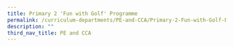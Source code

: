 ```yaml
---
title: Primary 2 'Fun with Golf' Programme
permalink: /curriculum-departments/PE-and-CCA/Primary-2-Fun-with-Golf-Programme
description: ""
third_nav_title: PE and CCA
---
```

